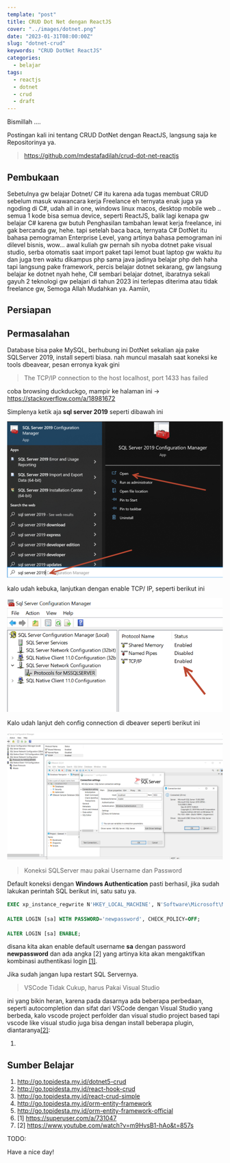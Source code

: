 ```yaml
---
template: "post"
title: CRUD Dot Net dengan ReactJS
cover: "../images/dotnet.png"
date: "2023-01-31T08:00:00Z"
slug: "dotnet-crud"
keywords: "CRUD DotNet ReactJS"
categories:
  - belajar
tags:
  - reactjs
  - dotnet
  - crud
  - draft
---
```


Bismillah ....

Postingan kali ini tentang CRUD DotNet dengan ReactJS, langsung saja ke Repositorinya ya.

> https://github.com/mdestafadilah/crud-dot-net-reactjs

## Pembukaan

Sebetulnya gw belajar Dotnet/ C# itu karena ada tugas membuat CRUD sebelum masuk wawancara kerja Freelance eh ternyata enak juga ya ngoding di C#, udah all in one, windows linux macos, desktop mobile web .. semua 1 kode bisa semua device, seperti ReactJS, balik lagi kenapa gw belajar C# karena gw butuh Penghasilan tambahan lewat kerja freelance, ini gak bercanda gw, hehe. tapi setelah baca baca, ternyata C# DotNet itu bahasa pemograman Enterprise Level, yang artinya bahasa pemograman ini dilevel bisnis, wow... awal kuliah gw pernah sih nyoba dotnet pake visual studio, serba otomatis saat import paket tapi lemot buat laptop gw waktu itu dan juga tren waktu dikampus php sama java jadinya belajar php deh haha tapi langsung pake framework, percis belajar dotnet sekarang, gw langsung belajar ke dotnet nyah hehe, C# sembari belajar dotnet, ibaratnya sekali gayuh 2 teknologi gw pelajari di tahun 2023 ini terlepas diterima atau tidak freelance gw, Semoga Allah Mudahkan ya. Aamiin,

## Persiapan

## Permasalahan

Database bisa pake MySQL, berhubung ini DotNet sekalian aja pake SQLServer 2019, install seperti biasa. nah muncul masalah saat koneksi ke tools dbeavear, pesan erronya kyak gini

> The TCP/IP connection to the host localhost, port 1433 has failed

coba browsing duckduckgo, mampir ke halaman ini -> https://stackoverflow.com/a/18981672

Simplenya ketik aja **sql server 2019** seperti dibawah ini

![sql Server 2019](../images/sqlserver2019.png)

kalo udah kebuka, lanjutkan dengan enable TCP/ IP, seperti berikut ini

![tcp ip sql Server](../images/sqlserver-enable.png)

Kalo udah lanjut deh config connection di dbeaver seperti berikut ini

![dbeaver sql Server](../images/dbeavear-sql.png)

> Koneksi SQLServer mau pakai Username dan Password

Default koneksi dengan **Windows Authentication** pasti berhasil, jika sudah lakukan perintah SQL berikut ini, satu satu ya.

```sql
EXEC xp_instance_regwrite N'HKEY_LOCAL_MACHINE', N'Software\Microsoft\MSSQLServer\MSSQLServer', N'LoginMode', REG_DWORD, 2;

ALTER LOGIN [sa] WITH PASSWORD='newpassword', CHECK_POLICY=OFF;

ALTER LOGIN [sa] ENABLE;
```

disana kita akan enable default username **sa** dengan password **newpassword** dan ada angka [2] yang artinya kita akan mengaktifkan kombinasi authentikasi login [[1]](#1).

Jika sudah jangan lupa restart SQL Servernya.

> VSCode Tidak Cukup, harus Pakai Visual Studio

ini yang bikin heran, karena pada dasarnya ada beberapa perbedaan, seperti autocompletion dan sifat dari VSCode dengan Visual Studio yang berbeda, kalo vscode project perfolder dan visual studio project based tapi vscode like visual studio juga bisa dengan install beberapa plugin, diantaranya[[2]](#2):

1. 

## Sumber Belajar

1. http://go.topidesta.my.id/dotnet5-crud
2. http://go.topidesta.my.id/react-hook-crud
3. http://go.topidesta.my.id/react-crud-simple
4. http://go.topidesta.my.id/orm-entity-framework
5. http://go.topidesta.my.id/orm-entity-framework-official
6. <a id="1">[1] https://superuser.com/a/731047</a>
7. <a id="2">[2] https://www.youtube.com/watch?v=m9HvsB1-hAo&t=857s</a>

TODO:

Have a nice day!
